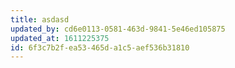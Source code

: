```yaml
---
title: asdasd
updated_by: cd6e0113-0581-463d-9841-5e46ed105875
updated_at: 1611225375
id: 6f3c7b2f-ea53-465d-a1c5-aef536b31810
---
```

